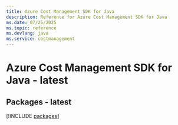 ```yaml
---
title: Azure Cost Management SDK for Java
description: Reference for Azure Cost Management SDK for Java
ms.date: 07/25/2025
ms.topic: reference
ms.devlang: java
ms.service: costmanagement
---
```

# Azure Cost Management SDK for Java - latest
## Packages - latest
[!INCLUDE [packages](cost-management-index.md)]
